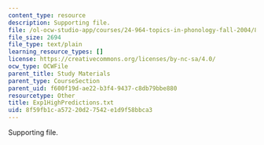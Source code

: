 ```yaml
---
content_type: resource
description: Supporting file.
file: /ol-ocw-studio-app/courses/24-964-topics-in-phonology-fall-2004/8f59fb1ca57220d27542e1d9f58bbca3_Exp1HighPredictions.txt
file_size: 2694
file_type: text/plain
learning_resource_types: []
license: https://creativecommons.org/licenses/by-nc-sa/4.0/
ocw_type: OCWFile
parent_title: Study Materials
parent_type: CourseSection
parent_uid: f600f19d-ae22-b3f4-9437-c8db79bbe880
resourcetype: Other
title: Exp1HighPredictions.txt
uid: 8f59fb1c-a572-20d2-7542-e1d9f58bbca3
---
```

Supporting file.